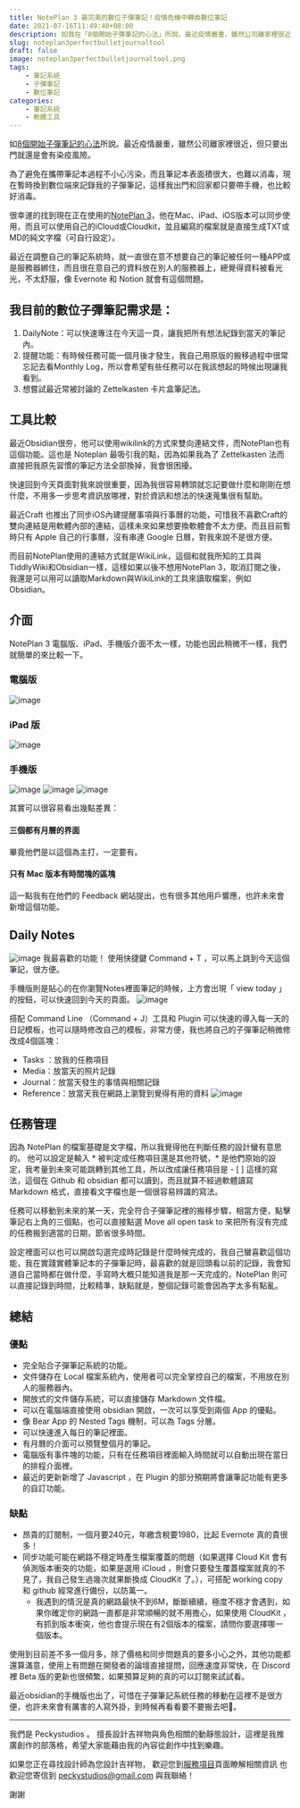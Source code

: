 ```yaml
---
title: NotePlan 3 最完美的數位子彈筆記！疫情危機中轉換數位筆記
date: 2021-07-16T11:49:40+08:00
description: 如我在「8個開始子彈筆記的心法」所說。最近疫情嚴重，雖然公司離家裡很近，但只要出門就還是會有染疫風險。我為了避免在攜帶筆記本過程不小心污染，而且筆記本表面積很大，也難以消毒，現在暫時換到數位端來記錄我的子彈筆記，這樣我出門和回家都只要帶手機，也比較好消毒。
slug: noteplan3perfectbulletjournaltool
draft: false
image: noteplan3perfectbulletjournaltool.png
tags: 
    - 筆記系統
    - 子彈筆記
    - 數位筆記
categories: 
    - 筆記系統
    - 軟體工具
---
```


如[8個開始子彈筆記的心法](https://peckystudios.com/p/8tipsforbeginningbujo/)所說。最近疫情嚴重，雖然公司離家裡很近，但只要出門就還是會有染疫風險。

為了避免在攜帶筆記本過程不小心污染，而且筆記本表面積很大，也難以消毒，現在暫時換到數位端來記錄我的子彈筆記，這樣我出門和回家都只要帶手機，也比較好消毒。

很幸運的找到現在正在使用的[NotePlan 3](https://noteplan.co)，他在Mac、iPad、iOS版本可以同步使用，而且可以使用自己的iCloud或Cloudkit，並且編寫的檔案就是直接生成TXT或MD的純文字檔（可自行設定）。

最近在調整自己的筆記系統時，就一直很在意不想要自己的筆記被任何一種APP或是服務器綁住，而且很在意自己的資料放在別人的服務器上，總覺得資料被看光光，不太舒服，像 Evernote 和 Notion 就會有這個問題。

## 我目前的數位子彈筆記需求是：

1. DailyNote：可以快速專注在今天這一頁，讓我把所有想法紀錄到當天的筆記內。
2. 提醒功能：有時候任務可能一個月後才發生，我自己用原版的搬移過程中很常忘記去看Monthly Log，所以會希望有些任務可以在我該想起的時候出現讓我看到。
3. 想嘗試最近常被討論的 Zettelkasten 卡片盒筆記法。

## 工具比較

最近Obsidian很夯，他可以使用wikilink的方式來雙向連結文件，而NotePlan也有這個功能。這也是 Noteplan 最吸引我的點，因為如果我為了 Zettelkasten 法而直接把我原先習慣的筆記方法全部換掉，我會很困擾。

快速回到今天頁面對我來說很重要，因為我很容易轉頭就忘記要做什麼和剛剛在想什麼，不用多一步思考資訊放哪裡，對於資訊和想法的快速蒐集很有幫助。

最近Craft 也推出了同步iOS內建提醒事項與行事曆的功能，可惜我不喜歡Craft的雙向連結是用軟體內部的連結，這樣未來如果想要換軟體會不太方便。而且目前暫時只有 Apple 自己的行事曆，沒有串連 Google 日曆，對我來說不是很方便。

而目前NotePlan使用的連結方式就是WikiLink，這個和就我所知的工具與TiddlyWiki和Obsidian一樣，這樣如果以後不想用NotePlan 3，取消訂閱之後，我還是可以用可以讀取Markdown與WikiLink的工具來讀取檔案，例如Obsidian。

## 介面
NotePlan 3 電腦版、iPad、手機版介面不太一樣，功能也因此稍微不一樣，我們就簡單的來比較一下。

### 電腦版
![image](DE015BE1-8DF2-4CF1-9DE4-D9605FD005E4.png)

### iPad 版
![image](79C58150-53A5-4F16-8DC2-BDC27567C956.png)


### 手機版
![image](E8456C5E-8E06-439F-92E7-77335A056E8E.png)
![image](56CB3113-5800-4329-B0AD-79D939CF5595.png)
![image](1F7131B2-9FB1-443A-8A8C-BC239979CE91.png)


其實可以很容易看出幾點差異：

#### 三個都有月曆的界面
畢竟他們是以這個為主打，一定要有。

#### 只有 Mac 版本有時間塊的區塊
這一點我有在他們的 Feedback 網站提出，也有很多其他用戶響應，也許未來會新增這個功能。

## Daily Notes
![image](D9C31119-5216-4C9E-9196-369574C1E7E5.png)
我最喜歡的功能！
使用快捷鍵 Command + T ，可以馬上跳到今天這個筆記，很方便。

手機版則是貼心的在你瀏覽Notes裡面筆記的時候，上方會出現「 view today 」的按鈕，可以快速回到今天的頁面。
![image](77A988A5-ADD3-42E0-AD85-B5A4DB3307C5.png)


搭配 Command Line （Command + J）工具和 Plugin 可以快速的導入每一天的日記模板，也可以隨時修改自己的模板，非常方便，我也將自己的子彈筆記稍微修改成4個區塊：
- Tasks ：放我的任務項目
- Media：放當天的照片記錄
- Journal：放當天發生的事情與相關記錄
- Reference：放當天我在網路上瀏覽到覺得有用的資料
![image](0A55294A-0304-4502-B85E-5EB9D3479879.png)

## 任務管理

因為 NotePlan 的檔案基礎是文字檔，所以我覺得他在判斷任務的設計蠻有意思的。
他可以設定是輸入 * 被判定成任務項目還是其他符號，* 是他們原始的設定，我考量到未來可能跳轉到其他工具，所以改成讓任務項目是 - [ ] 這樣的寫法，這個在 Github 和 obsidian 都可以讀到，而且就算不經過軟體讀寫 Markdown 格式，直接看文字檔也是一個很容易辨識的寫法。

任務可以移動到未來的某一天，完全符合子彈筆記裡的搬移步驟，相當方便，點擊筆記右上角的三個點，也可以直接點選 Move all open task to 來把所有沒有完成的任務搬到適當的日期，節省很多時間。

設定裡面可以也可以開啟勾選完成時記錄是什麼時候完成的，我自己蠻喜歡這個功能，我在實踐實體筆記本的子彈筆記時，最喜歡的就是回頭看以前的記錄，我會知道自己當時都在做什麼，手寫時大概只能知道我是那一天完成的，NotePlan 則可以直接記錄到時間，比較精準，缺點就是，整個記錄可能會因為字太多有點亂。
 
## 總結

### 優點

- 完全貼合子彈筆記系統的功能。
- 文件儲存在 Local 檔案系統內，使用者可以完全掌控自己的檔案，不用放在別人的服務器內。
- 開放式的文件儲存系統，可以直接儲存 Markdown 文件檔。
- 可以在電腦端直接使用 obsidian 開啟，一次可以享受到兩個 App 的優點。
- 像 Bear App 的 Nested Tags 機制，可以為 Tags 分層。
- 可以快速進入每日的筆記裡面。
- 有月曆的介面可以預覽整個月的筆記。
- 電腦版有事件塊的功能，只有在任務項目裡面輸入時間就可以自動出現在當日的排程介面裡。
- 最近的更新新增了 Javascript ，在 Plugin 的部分預期將會讓筆記功能有更多的自訂功能。

### 缺點

- 昂貴的訂閱制，一個月要240元，年繳含稅要1980，比起 Evernote 真的貴很多！
- 同步功能可能在網路不穩定時產生檔案覆蓋的問題（如果選擇 Cloud Kit 會有偵測版本衝突的功能，如果是選用 iCloud ，則會只要發生覆蓋檔案就真的不見了，我自己發生過幾次就果斷換成 CloudKit 了。），可搭配 working copy 和 github 經常進行備份，以防萬一。
	- 我遇到的情況是真的網路最快不到6M，斷斷續續，極度不穩才會遇到，如果你確定你的網路一直都是非常順暢的就不用擔心，如果使用 CloudKit ，有抓到版本衝突，他也會提示現在有2個版本的檔案，請問你要選擇哪一個版本。


使用到目前差不多一個月多，除了價格和同步問題真的要多小心之外，其他功能都還算滿意，使用上有問題在開發者的論壇直接提問，回應速度非常快，在 Discord 裡 Beta 版的更新也很頻繁，如果預算足夠的真的可以訂閱來試試看。

最近obsidian的手機版也出了，可惜在子彈筆記系統任務的移動在這裡不是很方便，也許未來會有厲害的人寫外掛，到時候再看看要不要搬去吧🤣。


---

我們是 Peckystudios 。
擅長設計吉祥物與角色相關的動靜態設計，這裡是我推廣創作的部落格，希望大家能藉由我的內容從創作中找到樂趣。

如果您正在尋找設計師為您設計吉祥物，
歡迎您到[服務項目](https://peckyhsieh.wixsite.com/peckystudiosservice)頁面瞭解相關資訊
也歡迎您寄信到 peckystudios@gmail.com 與我聯絡！

謝謝